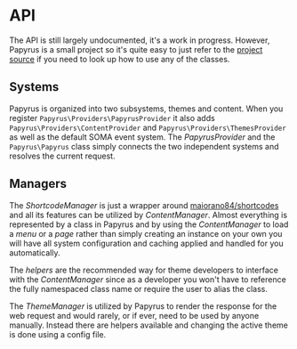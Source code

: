 # API

The API is still largely undocumented, it's a work in progress. However, Papyrus is a small project so it's quite easy to just refer to the [project source](https://github.com/soma-php/papyrus) if you need to look up how to use any of the classes.

## Systems

Papyrus is organized into two subsystems, themes and content. When you register `Papyrus\Providers\PapyrusProvider` it also adds `Papyrus\Providers\ContentProvider` and `Papyrus\Providers\ThemesProvider` as well as the default SOMA event system. The *PapyrusProvider* and the `Papyrus\Papyrus` class simply connects the two independent systems and resolves the current request.

## Managers

The *ShortcodeManager* is just a wrapper around [maiorano84/shortcodes](https://github.com/maiorano84/shortcodes) and all its features can be utilized by *ContentManager*. Almost everything is represented by a class in Papyrus and by using the *ContentManager* to load a *menu* or a *page* rather than simply creating an instance on your own you will have all system configuration and caching applied and handled for you automatically.

The *helpers* are the recommended way for theme developers to interface with the *ContentManager* since as a developer you won't have to reference the fully namespaced class name or require the user to alias the class.

The *ThemeManager* is utilized by Papyrus to render the response for the web request and would rarely, or if ever, need to be used by anyone manually. Instead there are helpers available and changing the active theme is done using a config file.